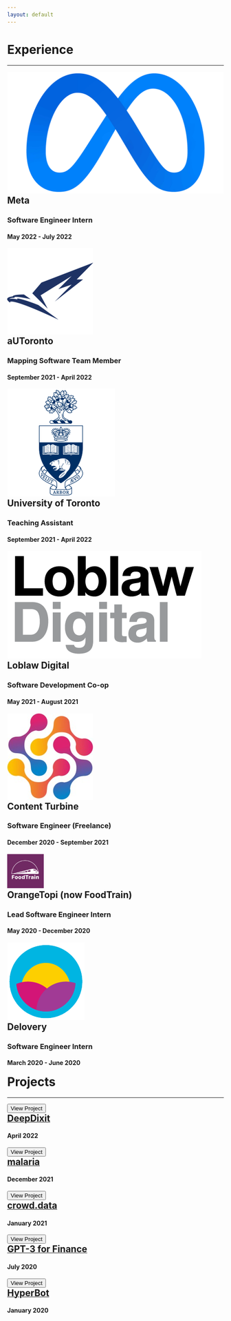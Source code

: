 ```yaml
---
layout: default
---
```


<style>
  details > summary { 
    cursor: pointer;
    list-style: none;
  }

  h2 {
    display: inline;
  }
  
  .summary-chevron-up,
	.summary-chevron-down {
		pointer-events: none;
    position: absolute;
		background: #ffffff;
    right: 2em;
    z-index: 9;

		svg {
			display: block;
		}
	}

  .innerl {
    float: left;
    width: 99%;
    position: relative;
  }

  .innerr {
    float: left;
    width: 1%;
    position: relative;
  }

  .text {
    padding-top: 5em;
    display: block;
  }

  .on-top {
    z-index: 10;
  }

  
</style>

# Experience

---

<div class="row">
  <div class="columnl">
    <a rel="noreferrer noopener" target="_blank" href="https://about.facebook.com/?utm_source=meta.com&utm_medium=redirect"><img src="/assets/img/meta.png" 
    class="thumbnail"/></a>
  </div>
  <details class="columnr">
    <summary>
      <div class="innerl">
        <h2>Meta</h2>
        <h3>Software Engineer Intern</h3>
        <h4>May 2022 - July 2022</h4>
      </div>
      <div class="innerr">
        <div class="summary-chevron-up">
          <svg xmlns="http://www.w3.org/2000/svg" width="24" height="24" viewBox="0 0 24 24" fill="none" stroke="currentColor" stroke-width="2" stroke-linecap="round" stroke-linejoin="round" class="feather feather-chevron-down"><polyline points="6 9 12 15 18 9"></polyline></svg>
        </div>
      </div>
    </summary>
    <div class="innerr">
      <div class="summary-chevron-down on-top">
        <svg xmlns="http://www.w3.org/2000/svg" width="24" height="24" viewBox="0 0 24 24" fill="none" stroke="currentColor" stroke-width="2" stroke-linecap="round" stroke-linejoin="round" class="feather feather-chevron-up"><polyline points="18 15 12 9 6 15"></polyline></svg>
      </div>
    </div>
    <div class="text">
      <ul>
        <li>Designed <b>Thrift</b> service to add tracking to over 260 million external Instagram story and profile links per day</li>
        <li>Implemented client-side app detection feature and ran controlled experiment on 4% of users to determine impact, which resulted in a 120% increase in ad impressions for Instagram users without linked Facebook accounts</li>
        <li>Performed major backend code improvement in <b>Hack (PHP)</b> and <b>Python Django</b> for the Instagram Ads endpoints</li>
      </ul>
    </div>
  </details>
</div>

<div class="row">
  <div class="columnl">
    <a rel="noreferrer noopener" target="_blank" href="https://about.facebook.com/?utm_source=meta.com&utm_medium=redirect"><img src="/assets/img/autoronto.png" 
    class="thumbnail"/></a>
  </div>
  <details class="columnr">
    <summary>
      <div class="innerl">
        <h2>aUToronto</h2>
        <h3>Mapping Software Team Member</h3>
        <h4>September 2021 - April 2022</h4>
      </div>
      <div class="innerr">
        <div class="summary-chevron-up">
          <svg xmlns="http://www.w3.org/2000/svg" width="24" height="24" viewBox="0 0 24 24" fill="none" stroke="currentColor" stroke-width="2" stroke-linecap="round" stroke-linejoin="round" class="feather feather-chevron-down"><polyline points="6 9 12 15 18 9"></polyline></svg>
        </div>
      </div>
    </summary>
     <div class="innerr">
      <div class="summary-chevron-down on-top">
        <svg xmlns="http://www.w3.org/2000/svg" width="24" height="24" viewBox="0 0 24 24" fill="none" stroke="currentColor" stroke-width="2" stroke-linecap="round" stroke-linejoin="round" class="feather feather-chevron-up"><polyline points="18 15 12 9 6 15"></polyline></svg>
      </div>
    </div>
    <div class="text">
      <ul>
        <li>1st Place Winner of 2022 SAE Autodrive Challenge II</li>
        <li>Maintained testing track map in OpenStreetMap using <b>JOSM</b> and implemented Python methods with <b>PyOSM</b> library</li>
      </ul>
    </div>
  </details>
</div>

<div class="row">
  <div class="columnl">
    <a rel="noreferrer noopener" target="_blank" href="https://www.utoronto.ca/"><img src="/assets/img/uoft.png" 
    class="thumbnail"/></a>
  </div>
  <details class="columnr">
    <summary>
      <div class="innerl">
        <h2>University of Toronto</h2>
        <h3>Teaching Assistant</h3>
        <h4>September 2021 - April 2022</h4>
      </div>
      <div class="innerr">
        <div class="summary-chevron-up">
          <svg xmlns="http://www.w3.org/2000/svg" width="24" height="24" viewBox="0 0 24 24" fill="none" stroke="currentColor" stroke-width="2" stroke-linecap="round" stroke-linejoin="round" class="feather feather-chevron-down"><polyline points="6 9 12 15 18 9"></polyline></svg>
        </div>
      </div>
    </summary>
    <div class="innerr">
      <div class="summary-chevron-down on-top">
        <svg xmlns="http://www.w3.org/2000/svg" width="24" height="24" viewBox="0 0 24 24" fill="none" stroke="currentColor" stroke-width="2" stroke-linecap="round" stroke-linejoin="round" class="feather feather-chevron-up"><polyline points="18 15 12 9 6 15"></polyline></svg>
      </div>
    </div>
    <div class="text">
      <ul>
        <li>Teaching Assistant for: Introduction to Programming (ESC180) in <b>Python</b>, Algorithms & Data Structures (ESC190) in <b>C</b></li>
      </ul>
    </div>
  </details>
</div>

<div class="row">
  <div class="columnl">
    <a rel="noreferrer noopener" target="_blank" href="https://www.loblawdigital.co/"><img src="/assets/img/ld.png" 
    class="thumbnail"/></a>
  </div>
  <details class="columnr">
    <summary>
      <div class="innerl">
        <h2>Loblaw Digital</h2>
        <h3>Software Development Co-op</h3>
        <h4>May 2021 - August 2021</h4>
      </div>
      <div class="innerr">
        <div class="summary-chevron-up">
          <svg xmlns="http://www.w3.org/2000/svg" width="24" height="24" viewBox="0 0 24 24" fill="none" stroke="currentColor" stroke-width="2" stroke-linecap="round" stroke-linejoin="round" class="feather feather-chevron-down"><polyline points="6 9 12 15 18 9"></polyline></svg>
        </div>
      </div>
    </summary>
    <div class="innerr">
      <div class="summary-chevron-down on-top">
        <svg xmlns="http://www.w3.org/2000/svg" width="24" height="24" viewBox="0 0 24 24" fill="none" stroke="currentColor" stroke-width="2" stroke-linecap="round" stroke-linejoin="round" class="feather feather-chevron-up"><polyline points="18 15 12 9 6 15"></polyline></svg>
      </div>
    </div>
    <div class="text">
      <ul>
        <li>Set up latency log tracking in various functions in the <b>Spring Boot Java</b> backend and created <b>GCP</b> metrics and dashboards to extract and display the data, with 200k+ data points collected per hour</li>
        <li>Led research into content targeting engine and presented to the 40+ member PC Optimum team to enable personalization of marketing tiles for consumers</li>
        <li>Created various internal self-serve and admin endpoints to reduce development, testing, and debugging time by over 60% for various parts of the PC Optimum product</li>
      </ul>
    </div>
  </details>
</div>

<div class="row">
  <div class="columnl">
    <a rel="noreferrer noopener" target="_blank" href="https://contentturbine.com/"><img src="/assets/img/freelance.png"
    class="thumbnail"/></a>
  </div>
  <details class="columnr">
    <summary>
      <div class="innerl">
        <h2>Content Turbine</h2>
        <h3>Software Engineer (Freelance)</h3>
        <h4>December 2020 - September 2021</h4>
      </div>
      <div class="innerr">
        <div class="summary-chevron-up">
          <svg xmlns="http://www.w3.org/2000/svg" width="24" height="24" viewBox="0 0 24 24" fill="none" stroke="currentColor" stroke-width="2" stroke-linecap="round" stroke-linejoin="round" class="feather feather-chevron-down"><polyline points="6 9 12 15 18 9"></polyline></svg>
        </div>
      </div>
    </summary>
    <div class="innerr">
      <div class="summary-chevron-down on-top">
        <svg xmlns="http://www.w3.org/2000/svg" width="24" height="24" viewBox="0 0 24 24" fill="none" stroke="currentColor" stroke-width="2" stroke-linecap="round" stroke-linejoin="round" class="feather feather-chevron-up"><polyline points="18 15 12 9 6 15"></polyline></svg>
      </div>
    </div>
    <div class="text">
      <ul>
        <li>Built NoSQL datastore and caching modules for the Akka Play! and Vert.x frameworks in <b>Java</b> using <b>Singleton</b> and <b>Dependency Injection (DI)</b> design patterns, and reactive programming, with Guice and JUnit unit testing </li>
        <li>Contributed to the <b>JHipster</b> open-source project (over 18,000 stars) by implementing a major upgrade for a <b>Spring Data</b> SDK integration, including <b>Full Text Search (FTS)</b></li>
        <li>Wrote ASCIIDOC documentation, and created a demo app and an introductory blog post</li>
      </ul>
    </div>
  </details>
</div>

<div class="row">
  <div class="columnl">
    <a target="_blank" rel="noreferrer noopener" href="https://www.orangetopi.com/"><img src="/assets/img/foodtrain.png"
    class="thumbnail"/></a>
  </div>
  <details class="columnr">
    <summary>
      <div class="innerl">
        <h2>OrangeTopi (now FoodTrain)</h2>
        <h3>Lead Software Engineer Intern</h3>
        <h4>May 2020 - December 2020</h4>
      </div>
      <div class="innerr">
        <div class="summary-chevron-up">
          <svg xmlns="http://www.w3.org/2000/svg" width="24" height="24" viewBox="0 0 24 24" fill="none" stroke="currentColor" stroke-width="2" stroke-linecap="round" stroke-linejoin="round" class="feather feather-chevron-down"><polyline points="6 9 12 15 18 9"></polyline></svg>
        </div>
      </div>
    </summary>
    <div class="innerr">
      <div class="summary-chevron-down on-top">
        <svg xmlns="http://www.w3.org/2000/svg" width="24" height="24" viewBox="0 0 24 24" fill="none" stroke="currentColor" stroke-width="2" stroke-linecap="round" stroke-linejoin="round" class="feather feather-chevron-up"><polyline points="18 15 12 9 6 15"></polyline></svg>
      </div>
    </div>
    <div class="text">
      <ul>
        <li>Led a team of 8 – 10 developers in developing a <b>React Native</b> mobile app MVP in under 6 months by providing guidance and developing components, including app notifications and authentication with the React Context API</li>
        <li>Reduced deployment time by over 90% by implementing a <b>CI/CD</b> pipeline for automatic deployment</li>
        <li>Developed multiple backend functions in <b>Node.js</b> and <b>Express.js</b>, including all payment and email handling</li>
      </ul>
    </div>
  </details>
</div>

<div class="row">
  <div class="columnl">
    <img src="/assets/img/delovery.png"
    class="thumbnail"/>
  </div>
  <details class="columnr">
    <summary>
      <div class="innerl">
        <h2>Delovery</h2>
        <h3>Software Engineer Intern</h3>
        <h4>March 2020 - June 2020</h4>
      </div>
      <div class="innerr">
        <div class="summary-chevron-up">
          <svg xmlns="http://www.w3.org/2000/svg" width="24" height="24" viewBox="0 0 24 24" fill="none" stroke="currentColor" stroke-width="2" stroke-linecap="round" stroke-linejoin="round" class="feather feather-chevron-down"><polyline points="6 9 12 15 18 9"></polyline></svg>
        </div>
      </div>
    </summary>
    <div class="innerr">
      <div class="summary-chevron-down on-top">
        <svg xmlns="http://www.w3.org/2000/svg" width="24" height="24" viewBox="0 0 24 24" fill="none" stroke="currentColor" stroke-width="2" stroke-linecap="round" stroke-linejoin="round" class="feather feather-chevron-up"><polyline points="18 15 12 9 6 15"></polyline></svg>
      </div>
    </div>
    <div class="text">
      <ul>
        <li>Reduced market research time by over 80% by building a <b>Python</b> web scraper using Beautiful Soup to scrape and graph 900+ data points using <b>Matplotlib</b></li>
        <li>Designed and developed the cart user flow and other major frontend components in <b>React.js</b> with Material-UI</li>
        <li>Created an API using <b>Node.js</b> and <b>Express.js</b> to handle all payment processing with PayPal Braintree Payments</li>
      </ul>
    </div>
  </details>
</div>

# Projects

---


<div class="row">
  <div class="columnl">
    <a target="_blank" href="https://devpost.com/software/crowd-space" rel="noreferrer noopener"><button class="thumbnail projbutton">View&#x00A;Project</button></a>
  </div>
  <details class="columnr">
    <summary>
      <div class="innerl">
        <a target="_blank" href="https://devpost.com/software/crowd-space" rel="noreferrer noopener"><h2>DeepDixit</h2></a>
        <h4>April 2022</h4>
      </div>
      <div class="innerr">
        <div class="summary-chevron-up">
          <svg xmlns="http://www.w3.org/2000/svg" width="24" height="24" viewBox="0 0 24 24" fill="none" stroke="currentColor" stroke-width="2" stroke-linecap="round" stroke-linejoin="round" class="feather feather-chevron-down"><polyline points="6 9 12 15 18 9"></polyline></svg>
        </div>
      </div>
    </summary>
    <div class="innerr">
      <div class="summary-chevron-down on-top">
        <svg xmlns="http://www.w3.org/2000/svg" width="24" height="24" viewBox="0 0 24 24" fill="none" stroke="currentColor" stroke-width="2" stroke-linecap="round" stroke-linejoin="round" class="feather feather-chevron-up"><polyline points="18 15 12 9 6 15"></polyline></svg>
      </div>
    </div>
    <ul>
      <li>Top 4 out of 30 projects submitted for the Dropbase API prize</li>
      <li>Developed <b>Node.js</b> and <b>Express.js</b> RESTful backend and <b>React.js</b> frontend components with Chakra UI</li>
      <li>Created 4 data models with <b>CockroachDB (PostgreSQL)</b> using the <b>Sequelize ORM</b>, and Dropbase API integrations</li>
    </ul>
  </details>
</div>


<div class="row">
  <div class="columnl">
    <a target="_blank" href="https://devpost.com/software/crowd-space" rel="noreferrer noopener"><button class="thumbnail projbutton">View&#x00A;Project</button></a>
  </div>
  <details class="columnr">
    <summary>
      <div class="innerl">
        <a target="_blank" href="https://devpost.com/software/crowd-space" rel="noreferrer noopener"><h2>malaria</h2></a>
        <h4>December 2021</h4>
      </div>
      <div class="innerr">
        <div class="summary-chevron-up">
          <svg xmlns="http://www.w3.org/2000/svg" width="24" height="24" viewBox="0 0 24 24" fill="none" stroke="currentColor" stroke-width="2" stroke-linecap="round" stroke-linejoin="round" class="feather feather-chevron-down"><polyline points="6 9 12 15 18 9"></polyline></svg>
        </div>
      </div>
    </summary>
    <div class="innerr">
      <div class="summary-chevron-down on-top">
        <svg xmlns="http://www.w3.org/2000/svg" width="24" height="24" viewBox="0 0 24 24" fill="none" stroke="currentColor" stroke-width="2" stroke-linecap="round" stroke-linejoin="round" class="feather feather-chevron-up"><polyline points="18 15 12 9 6 15"></polyline></svg>
      </div>
    </div>
    <ul>
      <li>Top 4 out of 30 projects submitted for the Dropbase API prize</li>
      <li>Developed <b>Node.js</b> and <b>Express.js</b> RESTful backend and <b>React.js</b> frontend components with Chakra UI</li>
      <li>Created 4 data models with <b>CockroachDB (PostgreSQL)</b> using the <b>Sequelize ORM</b>, and Dropbase API integrations</li>
    </ul>
  </details>
</div>

<div class="row">
  <div class="columnl">
    <a target="_blank" href="https://devpost.com/software/crowd-space" rel="noreferrer noopener"><button class="thumbnail projbutton">View&#x00A;Project</button></a>
  </div>
  <details class="columnr">
    <summary>
      <div class="innerl">
        <a target="_blank" href="https://devpost.com/software/crowd-space" rel="noreferrer noopener"><h2>crowd.data</h2></a>
        <h4>January 2021</h4>
      </div>
      <div class="innerr">
        <div class="summary-chevron-up">
          <svg xmlns="http://www.w3.org/2000/svg" width="24" height="24" viewBox="0 0 24 24" fill="none" stroke="currentColor" stroke-width="2" stroke-linecap="round" stroke-linejoin="round" class="feather feather-chevron-down"><polyline points="6 9 12 15 18 9"></polyline></svg>
        </div>
      </div>
    </summary>
    <div class="innerr">
      <div class="summary-chevron-down on-top">
        <svg xmlns="http://www.w3.org/2000/svg" width="24" height="24" viewBox="0 0 24 24" fill="none" stroke="currentColor" stroke-width="2" stroke-linecap="round" stroke-linejoin="round" class="feather feather-chevron-up"><polyline points="18 15 12 9 6 15"></polyline></svg>
      </div>
    </div>
    <ul>
      <li>Top 4 out of 30 projects submitted for the Dropbase API prize</li>
      <li>Developed <b>Node.js</b> and <b>Express.js</b> RESTful backend and <b>React.js</b> frontend components with Chakra UI</li>
      <li>Created 4 data models with <b>CockroachDB (PostgreSQL)</b> using the <b>Sequelize ORM</b>, and Dropbase API integrations</li>
    </ul>
  </details>
</div>

<div class="row">
  <div class="columnl">
    <a target="_blank" href="https://twitter.com/gkysaad/status/1285717081074409476?s=20" rel="noreferrer noopener"><button class="thumbnail projbutton">View&#x00A;Project</button></a>
  </div>
  <details class="columnr">
    <summary>
      <div class="innerl">
        <a target="_blank" href="https://twitter.com/gkysaad/status/1285717081074409476?s=20" rel="noreferrer noopener"><h2>GPT-3 for Finance</h2></a>
        <h4>July 2020</h4>
      </div>
      <div class="innerr">
        <div class="summary-chevron-up">
          <svg xmlns="http://www.w3.org/2000/svg" width="24" height="24" viewBox="0 0 24 24" fill="none" stroke="currentColor" stroke-width="2" stroke-linecap="round" stroke-linejoin="round" class="feather feather-chevron-down"><polyline points="6 9 12 15 18 9"></polyline></svg>
        </div>
      </div>
    </summary>
    <div class="innerr">
      <div class="summary-chevron-down on-top">
        <svg xmlns="http://www.w3.org/2000/svg" width="24" height="24" viewBox="0 0 24 24" fill="none" stroke="currentColor" stroke-width="2" stroke-linecap="round" stroke-linejoin="round" class="feather feather-chevron-up"><polyline points="18 15 12 9 6 15"></polyline></svg>
      </div>
    </div>
    <ul>
      <li>Built a RESTful <b>Python Flask</b> server to create and fill a balance sheet based on natural statements, using the <b>OpenAI GPT-3</b> NLP API and the Google Sheets API</li>
      <li>Received 100,000 views, featured on InfoQ and on Y Combinator Hacker News front page</li>
    </ul>
  </details>
</div>

<div class="row">
  <div class="columnl">
    <a target="_blank" href="https://github.com/gkysaad/HCChat" rel="noreferrer noopener"><button class="thumbnail projbutton">View&#x00A;Project</button></a>
  </div>
  <details class="columnr">
    <summary>
      <div class="innerl">
        <a target="_blank" href="https://github.com/gkysaad/HCChat" rel="noreferrer noopener"><h2>HyperBot</h2></a>
        <h4>January 2020</h4>
      </div>
      <div class="innerr">
        <div class="summary-chevron-up">
          <svg xmlns="http://www.w3.org/2000/svg" width="24" height="24" viewBox="0 0 24 24" fill="none" stroke="currentColor" stroke-width="2" stroke-linecap="round" stroke-linejoin="round" class="feather feather-chevron-down"><polyline points="6 9 12 15 18 9"></polyline></svg>
        </div>
      </div>
    </summary>
    <div class="innerr">
      <div class="summary-chevron-down on-top">
        <svg xmlns="http://www.w3.org/2000/svg" width="24" height="24" viewBox="0 0 24 24" fill="none" stroke="currentColor" stroke-width="2" stroke-linecap="round" stroke-linejoin="round" class="feather feather-chevron-up"><polyline points="18 15 12 9 6 15"></polyline></svg>
      </div>
    </div>
    <ul>
       <li>Won 1<sup>st</sup> out of 70 teams by building the best healthcare chatbot (Hypercare API prize)</li>
      <li>Employed <b>Google Cloud App Engine</b> to host a RESTful <b>Python Flask</b> backend to receive POST requests from webhooks and <b>Google Firebase</b> to store and update a <b>Firestore</b> database using JSON files</li>
      <li>Implemented Hypercare API integration to receive/send messages, schedule appointments, and find doctors</li>
      <li>Used a Python <b>ELMo</b> module to preform <b>NLP</b> on user input and map it to a symptom to produce a diagnosis</li>
    </ul>
  </details>
</div>
